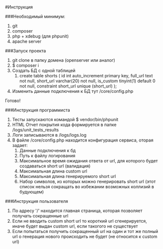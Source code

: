 #Инструкция

###Необходимый минимум:
1. git
2. composer
3. php + xdebug (для phpunit)
4. apache server

###Запуск проекта
1. git clone в папку домена (openserver или аналог)
2. $ composer i
3. Создать БД с одной таблицей
   1. create table shorts
      (
      id        int auto_increment
      primary key,
      full_url  text                 not null,
      short_url varchar(20)          not null,
      is_custom tinyint(1) default 0 not null,
      constraint short_url
      unique (short_url)
      );
4. Изменить данные подключения к БД тут /core/config.php
   
Готово!

###Инструкция программиста
1. Тесты запускаются командой $ vendor/bin/phpunit
2. HTML Отчет покрытия кода формируется в папке /logs/unit_tests_results
3. Логи записываются в /logs/logs.log
4. В файле /core/config.php находится конфигурация сервиса, оторая задает:
   1. Данные подключения к бд
   2. Путь к файлу логирования
   3. Максимальное время ожидания ответа от url, для которого будет создаваться short url (валидация)
   4. Максимальная длина custom url
   5. Максимальная длина генерируемого short url
   6. Набор символов, из которых можно генерировать short url (этот список нельзя сокращать во избежании возможных коллизий в будующем)

###Инструкция пользователя
1. По адресу '/' находится главная страница, которая позволяет получать сокращенные url
2. Если не вводить custom short url то короткий url сгенерируется, иначе будет выдан custom url, если такогого не существует
3. Если попытаться получить сокращенный url на один и тот же полный url о генерация нового происходить не будет (не относится к custom url)